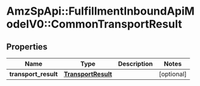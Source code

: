 # AmzSpApi::FulfillmentInboundApiModelV0::CommonTransportResult

## Properties
Name | Type | Description | Notes
------------ | ------------- | ------------- | -------------
**transport_result** | [**TransportResult**](TransportResult.md) |  | [optional] 

